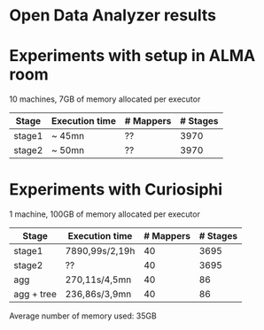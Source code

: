 # Open Data Analyzer results

# Experiments with setup in ALMA room

10 machines, 7GB of memory allocated per executor

Stage | Execution time | # Mappers | # Stages
------------ | ------------- | ------------- | -------------
stage1 | ~ 45mn | ?? | 3970
stage2 | ~ 50mn | ?? | 3970

# Experiments with Curiosiphi

1 machine, 100GB of memory allocated per executor

Stage | Execution time | # Mappers | # Stages
------------ | ------------- | ------------- | -------------
stage1 | 7890,99s/2,19h | 40 | 3695
stage2 | ?? | 40 | 3695
agg | 270,11s/4,5mn | 40 | 86
agg + tree | 236,86s/3,9mn | 40 | 86

Average number of memory used: 35GB
